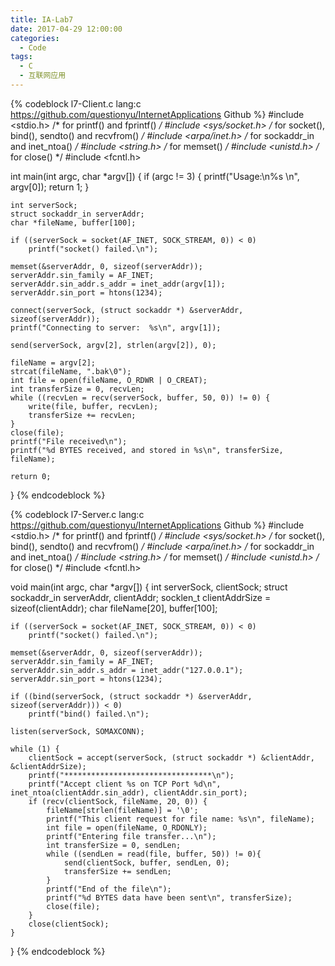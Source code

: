 ```yaml
---
title: IA-Lab7
date: 2017-04-29 12:00:00
categories:
  - Code
tags:
  - C
  - 互联网应用
---
```


{% codeblock l7-Client.c lang:c https://github.com/questionyu/InternetApplications Github %}
#include <stdio.h> /* for printf() and fprintf() */
#include <sys/socket.h> /* for socket(), bind(), sendto() and recvfrom() */
#include <arpa/inet.h> /* for sockaddr_in and inet_ntoa() */
#include <string.h> /* for memset() */
#include <unistd.h> /* for close() */
#include <fcntl.h>

int main(int argc, char *argv[]) {
	if (argc != 3) {
		printf("Usage:\n%s <IP Address> <File Name>\n", argv[0]);
		return 1;
	}

	int serverSock;
	struct sockaddr_in serverAddr;
	char *fileName, buffer[100];

	if ((serverSock = socket(AF_INET, SOCK_STREAM, 0)) < 0)
		printf("socket() failed.\n");

	memset(&serverAddr, 0, sizeof(serverAddr));
	serverAddr.sin_family = AF_INET;
	serverAddr.sin_addr.s_addr = inet_addr(argv[1]);
	serverAddr.sin_port = htons(1234);

	connect(serverSock, (struct sockaddr *) &serverAddr, sizeof(serverAddr));
	printf("Connecting to server:  %s\n", argv[1]);

	send(serverSock, argv[2], strlen(argv[2]), 0);

	fileName = argv[2];
	strcat(fileName, ".bak\0");
	int file = open(fileName, O_RDWR | O_CREAT);
	int transferSize = 0, recvLen;
	while ((recvLen = recv(serverSock, buffer, 50, 0)) != 0) {
		write(file, buffer, recvLen);
		transferSize += recvLen;
	}
	close(file);
	printf("File received\n");
	printf("%d BYTES received, and stored in %s\n", transferSize, fileName);

	return 0;
}
{% endcodeblock %}
<!--more-->
{% codeblock l7-Server.c lang:c https://github.com/questionyu/InternetApplications Github %}
#include <stdio.h> /* for printf() and fprintf() */
#include <sys/socket.h> /* for socket(), bind(), sendto() and recvfrom() */
#include <arpa/inet.h> /* for sockaddr_in and inet_ntoa() */
#include <string.h> /* for memset() */
#include <unistd.h> /* for close() */
#include <fcntl.h>

void main(int argc, char *argv[]) {
	int serverSock, clientSock;
	struct sockaddr_in serverAddr, clientAddr;
	socklen_t clientAddrSize = sizeof(clientAddr);
	char fileName[20], buffer[100];

	if ((serverSock = socket(AF_INET, SOCK_STREAM, 0)) < 0)
		printf("socket() failed.\n");

	memset(&serverAddr, 0, sizeof(serverAddr));
	serverAddr.sin_family = AF_INET;
	serverAddr.sin_addr.s_addr = inet_addr("127.0.0.1");
	serverAddr.sin_port = htons(1234);

	if ((bind(serverSock, (struct sockaddr *) &serverAddr, sizeof(serverAddr))) < 0)
		printf("bind() failed.\n");

	listen(serverSock, SOMAXCONN);

	while (1) {
		clientSock = accept(serverSock, (struct sockaddr *) &clientAddr, &clientAddrSize);
		printf("*********************************\n");
		printf("Accept client %s on TCP Port %d\n", inet_ntoa(clientAddr.sin_addr), clientAddr.sin_port);
		if (recv(clientSock, fileName, 20, 0)) {
			fileName[strlen(fileName)] = '\0';
			printf("This client request for file name: %s\n", fileName);
			int file = open(fileName, O_RDONLY);
			printf("Entering file transfer...\n");
			int transferSize = 0, sendLen;
			while ((sendLen = read(file, buffer, 50)) != 0){
				send(clientSock, buffer, sendLen, 0);
				transferSize += sendLen;
			}
			printf("End of the file\n");
			printf("%d BYTES data have been sent\n", transferSize);
			close(file);
		}
		close(clientSock);
	}
}
{% endcodeblock %}
